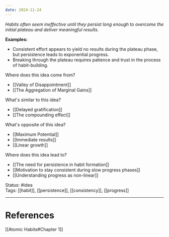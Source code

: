 ```yaml
---
date: 2024-11-24
---
```

_Habits often seem ineffective until they persist long enough to overcome the initial plateau and deliver meaningful results._

**Examples:**
- Consistent effort appears to yield no results during the plateau phase, but persistence leads to exponential progress.
- Breaking through the plateau requires patience and trust in the process of habit-building.

Where does this idea come from?  
- [[Valley of Disappointment]]
- [[The Aggregation of Marginal Gains]]

What's similar to this idea?  
- [[Delayed gratification]]
- [[The compounding effect]]

What's opposite of this idea?  
- [[Maximum Potential]]
- [[Immediate results]]
- [[Linear growth]]

Where does this idea lead to?  
- [[The need for persistence in habit formation]]
- [[Motivation to stay consistent during slow progress phases]]
- [[Understanding progress as non-linear]]


Status: #idea  
Tags: [[habit]], [[persistence]], [[consistency]], [[progress]]

---
# References
[[Atomic Habits#Chapter 1]]
